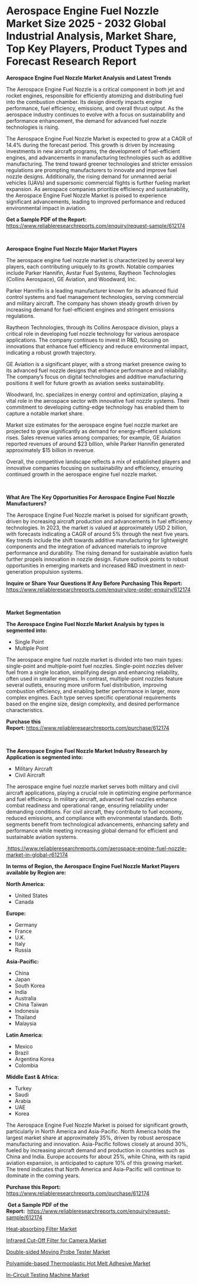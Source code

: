<p><h1>Aerospace Engine Fuel Nozzle Market Size 2025 - 2032 Global Industrial Analysis, Market Share, Top Key Players, Product Types and Forecast Research Report</h1></p><p><strong>Aerospace Engine Fuel Nozzle Market Analysis and Latest Trends</strong></p>
<p><p>The Aerospace Engine Fuel Nozzle is a critical component in both jet and rocket engines, responsible for efficiently atomizing and distributing fuel into the combustion chamber. Its design directly impacts engine performance, fuel efficiency, emissions, and overall thrust output. As the aerospace industry continues to evolve with a focus on sustainability and performance enhancement, the demand for advanced fuel nozzle technologies is rising.</p><p>The Aerospace Engine Fuel Nozzle Market is expected to grow at a CAGR of 14.4% during the forecast period. This growth is driven by increasing investments in new aircraft programs, the development of fuel-efficient engines, and advancements in manufacturing technologies such as additive manufacturing. The trend toward greener technologies and stricter emission regulations are prompting manufacturers to innovate and improve fuel nozzle designs. Additionally, the rising demand for unmanned aerial vehicles (UAVs) and supersonic commercial flights is further fueling market expansion. As aerospace companies prioritize efficiency and sustainability, the Aerospace Engine Fuel Nozzle Market is poised to experience significant advancements, leading to improved performance and reduced environmental impact in aviation.</p></p>
<p><strong>Get a Sample PDF of the Report:&nbsp;</strong> <a href="https://www.reliableresearchreports.com/enquiry/request-sample/612174?utm_campaign=37&utm_medium=2&utm_source=Github&utm_content=ia&utm_term=23032025&utm_id=aerospace-engine-fuel-nozzle">https://www.reliableresearchreports.com/enquiry/request-sample/612174</a></p>
<p>&nbsp;</p>
<p><strong>Aerospace Engine Fuel Nozzle Major Market Players</strong></p>
<p><p>The aerospace engine fuel nozzle market is characterized by several key players, each contributing uniquely to its growth. Notable companies include Parker Hannifin, Avstar Fuel Systems, Raytheon Technologies (Collins Aerospace), GE Aviation, and Woodward, Inc.</p><p>Parker Hannifin is a leading manufacturer known for its advanced fluid control systems and fuel management technologies, serving commercial and military aircraft. The company has shown steady growth driven by increasing demand for fuel-efficient engines and stringent emissions regulations.</p><p>Raytheon Technologies, through its Collins Aerospace division, plays a critical role in developing fuel nozzle technology for various aerospace applications. The company continues to invest in R&D, focusing on innovations that enhance fuel efficiency and reduce environmental impact, indicating a robust growth trajectory.</p><p>GE Aviation is a significant player, with a strong market presence owing to its advanced fuel nozzle designs that enhance performance and reliability. The company’s focus on digital technologies and additive manufacturing positions it well for future growth as aviation seeks sustainability.</p><p>Woodward, Inc. specializes in energy control and optimization, playing a vital role in the aerospace sector with innovative fuel nozzle systems. Their commitment to developing cutting-edge technology has enabled them to capture a notable market share.</p><p>Market size estimates for the aerospace engine fuel nozzle market are projected to grow significantly as demand for energy-efficient solutions rises. Sales revenue varies among companies; for example, GE Aviation reported revenues of around $23 billion, while Parker Hannifin generated approximately $15 billion in revenue.</p><p>Overall, the competitive landscape reflects a mix of established players and innovative companies focusing on sustainability and efficiency, ensuring continued growth in the aerospace engine fuel nozzle market.</p></p>
<p>&nbsp;</p>
<p><strong>What Are The Key Opportunities For Aerospace Engine Fuel Nozzle Manufacturers?</strong></p>
<p><p>The Aerospace Engine Fuel Nozzle market is poised for significant growth, driven by increasing aircraft production and advancements in fuel efficiency technologies. In 2023, the market is valued at approximately USD 2 billion, with forecasts indicating a CAGR of around 5% through the next five years. Key trends include the shift towards additive manufacturing for lightweight components and the integration of advanced materials to improve performance and durability. The rising demand for sustainable aviation fuels further propels innovation in nozzle design. Future outlook points to robust opportunities in emerging markets and increased R&D investment in next-generation propulsion systems.</p></p>
<p><strong>Inquire or Share Your Questions If Any Before Purchasing This Report:</strong> <a href="https://www.reliableresearchreports.com/enquiry/pre-order-enquiry/612174?utm_campaign=37&utm_medium=2&utm_source=Github&utm_content=ia&utm_term=23032025&utm_id=aerospace-engine-fuel-nozzle">https://www.reliableresearchreports.com/enquiry/pre-order-enquiry/612174</a></p>
<p>&nbsp;</p>
<p><strong>Market Segmentation</strong></p>
<p><strong>The Aerospace Engine Fuel Nozzle Market Analysis by types is segmented into:</strong></p>
<p><ul><li>Single Point</li><li>Multiple Point</li></ul></p>
<p><p>The aerospace engine fuel nozzle market is divided into two main types: single-point and multiple-point fuel nozzles. Single-point nozzles deliver fuel from a single location, simplifying design and enhancing reliability, often used in smaller engines. In contrast, multiple-point nozzles feature several outlets, ensuring more uniform fuel distribution, improving combustion efficiency, and enabling better performance in larger, more complex engines. Each type serves specific operational requirements based on the engine size, design complexity, and desired performance characteristics.</p></p>
<p><strong>Purchase this Report:&nbsp;</strong><a href="https://www.reliableresearchreports.com/purchase/612174?utm_campaign=37&utm_medium=2&utm_source=Github&utm_content=ia&utm_term=23032025&utm_id=aerospace-engine-fuel-nozzle">https://www.reliableresearchreports.com/purchase/612174</a></p>
<p>&nbsp;</p>
<p><strong>The Aerospace Engine Fuel Nozzle Market Industry Research by Application is segmented into:</strong></p>
<p><ul><li>Military Aircraft</li><li>Civil Aircraft</li></ul></p>
<p><p>The aerospace engine fuel nozzle market serves both military and civil aircraft applications, playing a crucial role in optimizing engine performance and fuel efficiency. In military aircraft, advanced fuel nozzles enhance combat readiness and operational range, ensuring reliability under demanding conditions. For civil aircraft, they contribute to fuel economy, reduced emissions, and compliance with environmental standards. Both segments benefit from technological advancements, enhancing safety and performance while meeting increasing global demand for efficient and sustainable aviation systems.</p></p>
<p><a href="https://www.reliableresearchreports.com/aerospace-engine-fuel-nozzle-market-in-global-r612174?utm_campaign=37&utm_medium=2&utm_source=Github&utm_content=ia&utm_term=23032025&utm_id=aerospace-engine-fuel-nozzle">&nbsp;https://www.reliableresearchreports.com/aerospace-engine-fuel-nozzle-market-in-global-r612174</a></p>
<p><strong>In terms of Region, the Aerospace Engine Fuel Nozzle Market Players available by Region are:</strong></p>
<p>
    <p> <strong> North America: </strong>
        <ul>
            <li>United States</li>
            <li>Canada</li>
        </ul>
        </p> 
    <p> <strong> Europe: </strong>
        <ul>
            <li>Germany</li>
            <li>France</li>
            <li>U.K.</li>
            <li>Italy</li>
            <li>Russia</li>
        </ul>
        </p> 
    <p> <strong> Asia-Pacific: </strong>
        <ul>
            <li>China</li>
            <li>Japan</li>
            <li>South Korea</li>
            <li>India</li>
            <li>Australia</li>
            <li>China Taiwan</li>
            <li>Indonesia</li>
            <li>Thailand</li>
            <li>Malaysia</li>
        </ul>
        </p> 
    <p> <strong> Latin America: </strong>
        <ul>
            <li>Mexico</li>
            <li>Brazil</li>
            <li>Argentina Korea</li>
            <li>Colombia</li>
        </ul>
        </p> 
    <p> <strong> Middle East & Africa: </strong>
        <ul>
            <li>Turkey</li>
            <li>Saudi</li>
            <li>Arabia</li>
            <li>UAE</li>
            <li>Korea</li>
        </ul>
    </p>
    </p>
<p><p>The Aerospace Engine Fuel Nozzle Market is poised for significant growth, particularly in North America and Asia-Pacific. North America holds the largest market share at approximately 35%, driven by robust aerospace manufacturing and innovation. Asia-Pacific follows closely at around 30%, fueled by increasing aircraft demand and production in countries such as China and India. Europe accounts for about 25%, while China, with its rapid aviation expansion, is anticipated to capture 10% of this growing market. The trend indicates that North America and Asia-Pacific will continue to dominate in the coming years.</p></p>
<p><strong>Purchase this Report: </strong><a href="https://www.reliableresearchreports.com/purchase/612174?utm_campaign=37&utm_medium=2&utm_source=Github&utm_content=ia&utm_term=23032025&utm_id=aerospace-engine-fuel-nozzle">https://www.reliableresearchreports.com/purchase/612174</a></p>
<p>&nbsp;<strong>Get a Sample PDF of the Report:&nbsp;&nbsp;</strong><a href="https://www.reliableresearchreports.com/enquiry/request-sample/612174?utm_campaign=37&utm_medium=2&utm_source=Github&utm_content=ia&utm_term=23032025&utm_id=aerospace-engine-fuel-nozzle">https://www.reliableresearchreports.com/enquiry/request-sample/612174</a></p>
<p><strong></strong></p>
<p><p><a href="https://github.com/nicoytabiz7/Market-Research-Report-List-1/blob/main/heat-absorbing-filter-market.md?utm_campaign=37&utm_medium=2&utm_source=Github&utm_content=ia&utm_term=23032025&utm_id=aerospace-engine-fuel-nozzle">Heat-absorbing Filter Market</a></p><p><a href="https://github.com/brabolyrah3h/Market-Research-Report-List-1/blob/main/infrared-cut-off-filter-for-camera-market.md?utm_campaign=37&utm_medium=2&utm_source=Github&utm_content=ia&utm_term=23032025&utm_id=aerospace-engine-fuel-nozzle">Infrared Cut-Off Filter for Camera Market</a></p><p><a href="https://github.com/avirsuckra/Market-Research-Report-List-1/blob/main/double-sided-moving-probe-tester-market.md?utm_campaign=37&utm_medium=2&utm_source=Github&utm_content=ia&utm_term=23032025&utm_id=aerospace-engine-fuel-nozzle">Double-sided Moving Probe Tester Market</a></p><p><a href="https://github.com/timayuethem/Market-Research-Report-List-1/blob/main/polyamide-based-thermoplastic-hot-melt-adhesive-market.md?utm_campaign=37&utm_medium=2&utm_source=Github&utm_content=ia&utm_term=23032025&utm_id=aerospace-engine-fuel-nozzle">Polyamide-based Thermoplastic Hot Melt Adhesive Market</a></p><p><a href="https://github.com/sekohlorik/Market-Research-Report-List-1/blob/main/in-circuit-testing-machine-market.md?utm_campaign=37&utm_medium=2&utm_source=Github&utm_content=ia&utm_term=23032025&utm_id=aerospace-engine-fuel-nozzle">In-Circuit Testing Machine Market</a></p></p>
